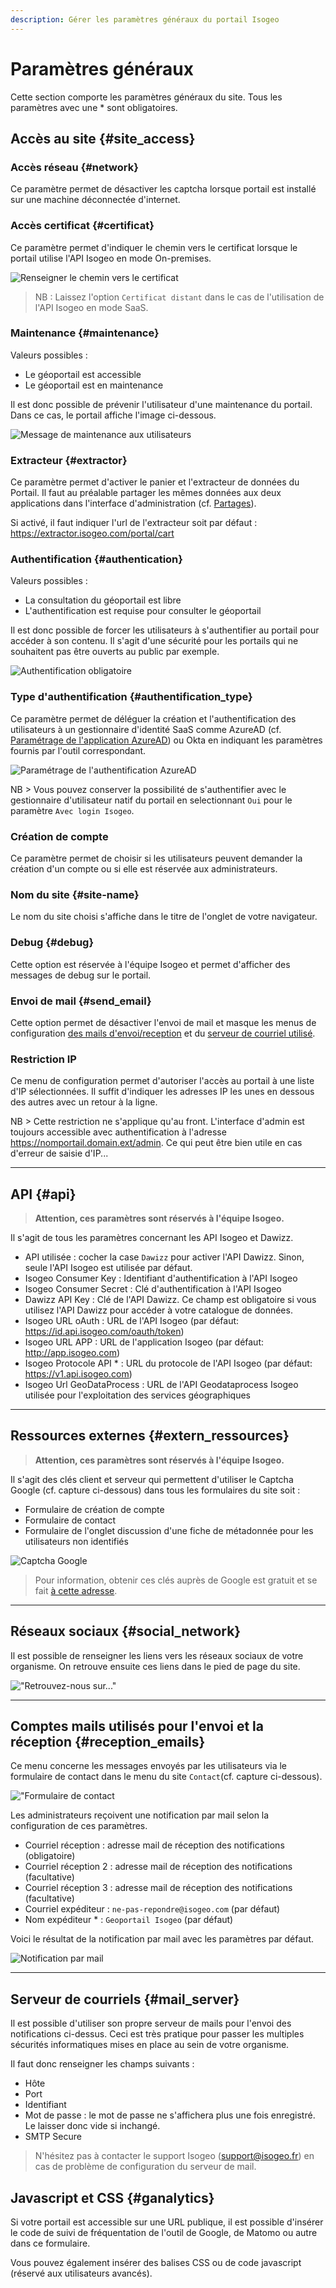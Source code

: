 ```yaml
---
description: Gérer les paramètres généraux du portail Isogeo
---
```

# Paramètres généraux

Cette section comporte les paramètres généraux du site. Tous les paramètres avec une * sont obligatoires.

## Accès au site {#site_access}

### Accès réseau {#network}

Ce paramètre permet de désactiver les captcha lorsque portail est installé sur une machine déconnectée d'internet.

### Accès certificat {#certificat}

Ce paramètre permet d'indiquer le chemin vers le certificat lorsque le portail utilise l'API Isogeo en mode On-premises.

![Renseigner le chemin vers le certificat](/assets/back_distant_certificate.png)

> NB : Laissez l'option `Certificat distant` dans le cas de l'utilisation de l'API Isogeo en mode SaaS.

### Maintenance {#maintenance}

Valeurs possibles :

* Le géoportail est accessible
* Le géoportail est en maintenance

Il est donc possible de prévenir l'utilisateur d'une maintenance du portail. Dans ce cas, le portail affiche l'image ci-dessous.

![Message  de maintenance aux utilisateurs](/assets/front_maintenance.png)

### Extracteur {#extractor}

Ce paramètre permet d'activer le panier et l'extracteur de données du Portail. Il faut au préalable partager les mêmes données aux deux applications dans l'interface d'administration (cf. [Partages](https://app.isogeo.com/groups/admin/shares/)).

Si activé, il faut indiquer l'url de l'extracteur soit par défaut : https://extractor.isogeo.com/portal/cart

### Authentification {#authentication}

Valeurs possibles :

* La consultation du géoportail est libre
* L'authentification est requise pour consulter le géoportail

Il est donc possible de forcer les utilisateurs à s'authentifier au portail pour accéder à son contenu. Il s'agit d'une sécurité pour les portails qui ne souhaitent pas être ouverts au public par exemple.

![Authentification obligatoire](/assets/front_authentication.png)

### Type d'authentification {#authentification_type}

Ce paramètre permet de déléguer la création et l'authentification des utilisateurs à un gestionnaire d'identité SaaS comme AzureAD (cf. [Paramétrage de l'application AzureAD](/appendices/azuread.md)) ou Okta en indiquant les paramètres fournis par l'outil correspondant.

![Paramétrage de l'authentification AzureAD](/assets/back_authentication.png)

NB > Vous pouvez conserver la possibilité de s'authentifier avec le gestionnaire d'utilisateur natif du portail en selectionnant `Oui` pour le paramètre `Avec login Isogeo`.

### Création de compte

Ce paramètre permet de choisir si les utilisateurs peuvent demander la création d'un compte ou si elle est réservée aux administrateurs.

### Nom du site {#site-name}

Le nom du site choisi s'affiche dans le titre de l'onglet de votre navigateur. 

### Debug {#debug}

Cette option est réservée à l'équipe Isogeo et permet d'afficher des messages de debug sur le portail.

### Envoi de mail {#send_email}

Cette option permet de désactiver l'envoi de mail et masque les menus de configuration [des mails d'envoi/reception](#reception_emails) et du [serveur de courriel utilisé](#mail_server).

### Restriction IP

Ce menu de configuration permet d'autoriser l'accès au portail à une liste d'IP sélectionnées. Il suffit d'indiquer les adresses IP les unes en dessous des autres avec un retour à la ligne. 

NB > Cette restriction ne s'applique qu'au front. L'interface d'admin est toujours accessible avec authentification à l'adresse https://nomportail.domain.ext/admin. Ce qui peut être bien utile en cas d'erreur de saisie d'IP...

----

## API {#api}

> **Attention, ces paramètres sont réservés à l'équipe Isogeo.**

Il s'agit de tous les paramètres concernant les API Isogeo et Dawizz.

* API utilisée : cocher la case `Dawizz` pour activer l'API Dawizz. Sinon, seule l'API Isogeo est utilisée par défaut.
* Isogeo Consumer Key : Identifiant d'authentification à l'API Isogeo
* Isogeo Consumer Secret : Clé d'authentification à l'API Isogeo
* Dawizz API Key : Clé de l'API Dawizz. Ce champ est obligatoire si vous utilisez l'API Dawizz pour accéder à votre catalogue de données.
* Isogeo URL oAuth : URL de l'API Isogeo (par défaut: https://id.api.isogeo.com/oauth/token)
* Isogeo URL APP : URL de l'application Isogeo (par défaut: http://app.isogeo.com)
* Isogeo Protocole API * : URL du protocole de l'API Isogeo (par défaut: https://v1.api.isogeo.com)
* Isogeo Url GeoDataProcess : URL de l'API Geodataprocess Isogeo utilisée pour l'exploitation des services géographiques

----

## Ressources externes {#extern_ressources}

> **Attention, ces paramètres sont réservés à l'équipe Isogeo.**

Il s'agit des clés client et serveur qui permettent d'utiliser le Captcha Google (cf. capture ci-dessous) dans tous les formulaires du site soit :

* Formulaire de création de compte
* Formulaire de contact
* Formulaire de l'onglet discussion d'une fiche de métadonnée pour les utilisateurs non identifiés

![Captcha Google](/assets/front_captcha.png)

> Pour information, obtenir ces clés auprès de Google est gratuit et se fait [à cette adresse](https://www.google.com/recaptcha/admin/).

----

## Réseaux sociaux {#social_network}

Il est possible de renseigner les liens vers les réseaux sociaux de votre organisme. On retrouve ensuite ces liens dans le pied de page du site. 

!["Retrouvez-nous sur..."](/assets/front_social_network.png)

----

## Comptes mails utilisés pour l'envoi et la réception {#reception_emails}

Ce menu concerne les messages envoyés par les utilisateurs via le formulaire de contact dans le menu du site `Contact`(cf. capture ci-dessous).

!["Formulaire de contact](/assets/front_contact.png)

Les administrateurs reçoivent une notification par mail selon la configuration de ces paramètres.

* Courriel réception : adresse mail de réception des notifications (obligatoire)
* Courriel réception 2 : adresse mail de réception des notifications (facultative)
* Courriel réception 3 : adresse mail de réception des notifications (facultative)
* Courriel expéditeur : `ne-pas-repondre@isogeo.com` (par défaut)
* Nom expéditeur * :  `Geoportail Isogeo` (par défaut)

Voici le résultat de la notification par mail avec les paramètres par défaut.

![Notification par mail](/assets/notif_mail_contact.png)

----

## Serveur de courriels {#mail_server}

Il est possible d'utiliser son propre serveur de mails pour l'envoi des notifications ci-dessus.
Ceci est très pratique pour passer les multiples sécurités informatiques mises en place au sein de votre organisme.

Il faut donc renseigner les champs suivants :

* Hôte
* Port
* Identifiant
* Mot de passe : le mot de passe ne s'affichera plus une fois enregistré. Le laisser donc vide si inchangé.
* SMTP Secure

> N'hésitez pas à contacter le support Isogeo (support@isogeo.fr) en cas de problème de configuration du serveur de mail.

## Javascript et CSS {#ganalytics}

Si votre portail est accessible sur une URL publique, il est possible d'insérer le code de suivi de fréquentation de l'outil de Google, de Matomo ou autre dans ce formulaire.

Vous pouvez également insérer des balises CSS ou de code javascript (réservé aux utilisateurs avancés).
